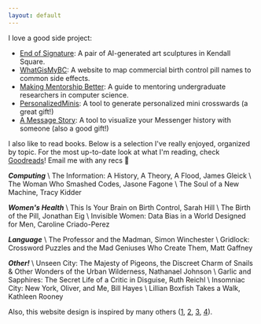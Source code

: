 ```yaml
---
layout: default
---
```


I love a good side project:

- [End of Signature](https://listart.mit.edu/art-artists/end-signature-2021-2022): A pair of AI-generated art sculptures in Kendall Square.
- [WhatGisMyBC](https://whatgismybc.pythonanywhere.com): A website to map commercial birth control pill names to common side effects.
- [Making Mentorship Better](https://makingmentorshipbetter.github.io): A guide to mentoring undergraduate researchers in computer science.
- [PersonalizedMinis](https://github.com/divyashan/personalized_mini): A tool to generate personalized mini crosswards (a great gift!)
- [A Message Story](https://github.com/divyashan/a_message_story): A tool to visualize your Messenger history with someone (also a good gift!)


I also like to read books. Below is a selection I've really enjoyed, organized by topic. For the most up-to-date look at what I'm reading, check [Goodreads](https://www.goodreads.com/user/show/76521824-divya-shanmugam)! Email me with any recs 🎉

***Computing*** \\
The Information: A History, A Theory, A Flood, James Gleick \\
The Woman Who Smashed Codes, Jasone Fagone \\
The Soul of a New Machine, Tracy Kidder 

***Women's Health*** \\
This Is Your Brain on Birth Control, Sarah Hill \\
The Birth of the Pill, Jonathan Eig \\
Invisible Women: Data Bias in a World Designed for Men, Caroline Criado-Perez

***Language*** \\
The Professor and the Madman, Simon Winchester \\
Gridlock: Crossword Puzzles and the Mad Geniuses Who Create Them, Matt Gaffney

***Other!*** \\
Unseen City: The Majesty of Pigeons, the Discreet Charm of Snails & Other Wonders of the Urban Wilderness, Nathanael Johnson \\
Garlic and Sapphires: The Secret Life of a Critic in Disguise, Ruth Reichl \\
Insomniac City: New York, Oliver, and Me, Bill Hayes \\
Lillian Boxfish Takes a Walk, Kathleen Rooney

Also, this website design is inspired by many others ([1](https://github.com/ankitsultana/researcher), [2](https://josejg.com), [3](https://nadia.xyz), [4](https://harinisuresh.com)).